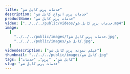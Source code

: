 ```yaml
---
title: "خدمات پرس کابل شو"
description: "خدمات پرس انواع کابل شو"
productName: "خدمات پرس کابل شو"
video: ["../../../public/videos/خدمات پرس کابل شو.mp4"]
image:
  [
    "../../../public/images/خدمات پرس کابل شو؟.jpg",
    "../../../public/images/کابل شو.jpg",
  ]
videodescription: ["فیلم نمونه پرس کابل شو"]
thumbnail: "../../../public/images/کابل شو.jpg"
tags: ["کابل شو", "پرس", "خدمات"]
slug: "خدمات پرس کابل شو"
---
```

